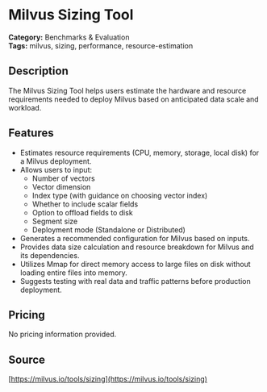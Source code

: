# Milvus Sizing Tool

**Category:** Benchmarks & Evaluation  
**Tags:** milvus, sizing, performance, resource-estimation

## Description
The Milvus Sizing Tool helps users estimate the hardware and resource requirements needed to deploy Milvus based on anticipated data scale and workload.

## Features
- Estimates resource requirements (CPU, memory, storage, local disk) for a Milvus deployment.
- Allows users to input:
  - Number of vectors
  - Vector dimension
  - Index type (with guidance on choosing vector index)
  - Whether to include scalar fields
  - Option to offload fields to disk
  - Segment size
  - Deployment mode (Standalone or Distributed)
- Generates a recommended configuration for Milvus based on inputs.
- Provides data size calculation and resource breakdown for Milvus and its dependencies.
- Utilizes Mmap for direct memory access to large files on disk without loading entire files into memory.
- Suggests testing with real data and traffic patterns before production deployment.

## Pricing
No pricing information provided.

## Source
[https://milvus.io/tools/sizing](https://milvus.io/tools/sizing)